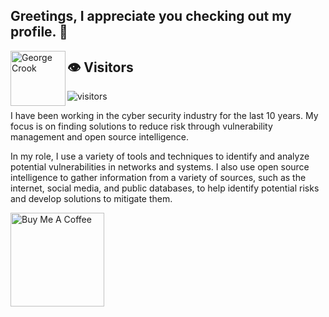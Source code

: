 ## Greetings, I appreciate you checking out my profile. 👋

<a href="https://www.linkedin.com/in/georgecrook/" target="_blank">
  <img align="left" alt="George Crook" width="88px"
       src="https://www.svgrepo.com/show/157006/linkedin.svg" />
</a>

## 👁️ Visitors
![visitors](https://visitor-badge.glitch.me/badge?page_id=github.com/FoxSecIntel)

I have been working in the cyber security industry for the last 10 years. My focus is on finding solutions to reduce risk through vulnerability management and open source intelligence.

In my role, I use a variety of tools and techniques to identify and analyze potential vulnerabilities in networks and systems. I also use open source intelligence to gather information from a variety of sources, such as the internet, social media, and public databases, to help identify potential risks and develop solutions to mitigate them.

<a href="https://www.buymeacoffee.com/crook" target="_blank"><img src="https://cdn.buymeacoffee.com/buttons/v2/default-yellow.png" alt="Buy Me A Coffee" width="150" ></a>


<!--
**13gbc/13gbc** is a ✨ _special_ ✨ repository because its `README.md` (this file) appears on your GitHub profile.
Here are some ideas to get you started:

- 🔭 I’m currently working on ...
- 🌱 I’m currently learning ...
- 👯 I’m looking to collaborate on ...
- 🤔 I’m looking for help with ...
- 💬 Ask me about ...
- 📫 How to reach me: ...
- 😄 Pronouns: ...
- ⚡ Fun fact: ...
-->
